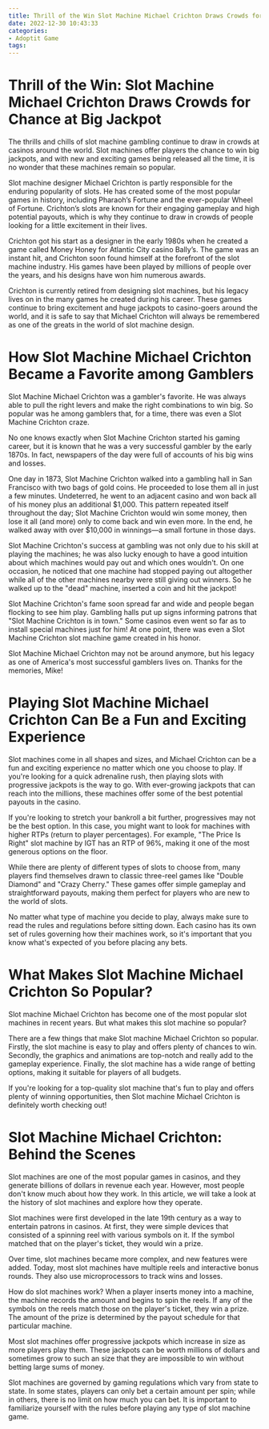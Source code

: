 ```yaml
---
title: Thrill of the Win Slot Machine Michael Crichton Draws Crowds for Chance at Big Jackpot 
date: 2022-12-30 10:43:33
categories:
- Adoptit Game
tags:
---
```



#  Thrill of the Win: Slot Machine Michael Crichton Draws Crowds for Chance at Big Jackpot 

The thrills and chills of slot machine gambling continue to draw in crowds at casinos around the world. Slot machines offer players the chance to win big jackpots, and with new and exciting games being released all the time, it is no wonder that these machines remain so popular.

Slot machine designer Michael Crichton is partly responsible for the enduring popularity of slots. He has created some of the most popular games in history, including Pharaoh’s Fortune and the ever-popular Wheel of Fortune. Crichton’s slots are known for their engaging gameplay and high potential payouts, which is why they continue to draw in crowds of people looking for a little excitement in their lives.

Crichton got his start as a designer in the early 1980s when he created a game called Money Honey for Atlantic City casino Bally’s. The game was an instant hit, and Crichton soon found himself at the forefront of the slot machine industry. His games have been played by millions of people over the years, and his designs have won him numerous awards.

Crichton is currently retired from designing slot machines, but his legacy lives on in the many games he created during his career. These games continue to bring excitement and huge jackpots to casino-goers around the world, and it is safe to say that Michael Crichton will always be remembered as one of the greats in the world of slot machine design.

#  How Slot Machine Michael Crichton Became a Favorite among Gamblers 

Slot Machine Michael Crichton was a gambler's favorite. He was always able to pull the right levers and make the right combinations to win big. So popular was he among gamblers that, for a time, there was even a Slot Machine Crichton craze.

No one knows exactly when Slot Machine Crichton started his gaming career, but it is known that he was a very successful gambler by the early 1870s. In fact, newspapers of the day were full of accounts of his big wins and losses.

One day in 1873, Slot Machine Crichton walked into a gambling hall in San Francisco with two bags of gold coins. He proceeded to lose them all in just a few minutes. Undeterred, he went to an adjacent casino and won back all of his money plus an additional $1,000. This pattern repeated itself throughout the day; Slot Machine Crichton would win some money, then lose it all (and more) only to come back and win even more. In the end, he walked away with over $10,000 in winnings—a small fortune in those days.

Slot Machine Crichton's success at gambling was not only due to his skill at playing the machines; he was also lucky enough to have a good intuition about which machines would pay out and which ones wouldn't. On one occasion, he noticed that one machine had stopped paying out altogether while all of the other machines nearby were still giving out winners. So he walked up to the "dead" machine, inserted a coin and hit the jackpot!

Slot Machine Crichton's fame soon spread far and wide and people began flocking to see him play. Gambling halls put up signs informing patrons that "Slot Machine Crichton is in town." Some casinos even went so far as to install special machines just for him! At one point, there was even a Slot Machine Crichton slot machine game created in his honor.

Slot Machine Michael Crichton may not be around anymore, but his legacy as one of America's most successful gamblers lives on. Thanks for the memories, Mike!

#  Playing Slot Machine Michael Crichton Can Be a Fun and Exciting Experience 

Slot machines come in all shapes and sizes, and Michael Crichton can be a fun and exciting experience no matter which one you choose to play. If you're looking for a quick adrenaline rush, then playing slots with progressive jackpots is the way to go. With ever-growing jackpots that can reach into the millions, these machines offer some of the best potential payouts in the casino.

If you're looking to stretch your bankroll a bit further, progressives may not be the best option. In this case, you might want to look for machines with higher RTPs (return to player percentages). For example, "The Price Is Right" slot machine by IGT has an RTP of 96%, making it one of the most generous options on the floor.

While there are plenty of different types of slots to choose from, many players find themselves drawn to classic three-reel games like "Double Diamond" and "Crazy Cherry." These games offer simple gameplay and straightforward payouts, making them perfect for players who are new to the world of slots.

No matter what type of machine you decide to play, always make sure to read the rules and regulations before sitting down. Each casino has its own set of rules governing how their machines work, so it's important that you know what's expected of you before placing any bets.

#  What Makes Slot Machine Michael Crichton So Popular? 

Slot machine Michael Crichton has become one of the most popular slot machines in recent years. But what makes this slot machine so popular?

There are a few things that make Slot machine Michael Crichton so popular. Firstly, the slot machine is easy to play and offers plenty of chances to win. Secondly, the graphics and animations are top-notch and really add to the gameplay experience. Finally, the slot machine has a wide range of betting options, making it suitable for players of all budgets.

If you're looking for a top-quality slot machine that's fun to play and offers plenty of winning opportunities, then Slot machine Michael Crichton is definitely worth checking out!

#  Slot Machine Michael Crichton: Behind the Scenes

Slot machines are one of the most popular games in casinos, and they generate billions of dollars in revenue each year. However, most people don't know much about how they work. In this article, we will take a look at the history of slot machines and explore how they operate.

Slot machines were first developed in the late 19th century as a way to entertain patrons in casinos. At first, they were simple devices that consisted of a spinning reel with various symbols on it. If the symbol matched that on the player's ticket, they would win a prize.

Over time, slot machines became more complex, and new features were added. Today, most slot machines have multiple reels and interactive bonus rounds. They also use microprocessors to track wins and losses.

How do slot machines work? When a player inserts money into a machine, the machine records the amount and begins to spin the reels. If any of the symbols on the reels match those on the player's ticket, they win a prize. The amount of the prize is determined by the payout schedule for that particular machine.

Most slot machines offer progressive jackpots which increase in size as more players play them. These jackpots can be worth millions of dollars and sometimes grow to such an size that they are impossible to win without betting large sums of money.

 Slot machines are governed by gaming regulations which vary from state to state. In some states, players can only bet a certain amount per spin; while in others, there is no limit on how much you can bet. It is important to familiarize yourself with the rules before playing any type of slot machine game.